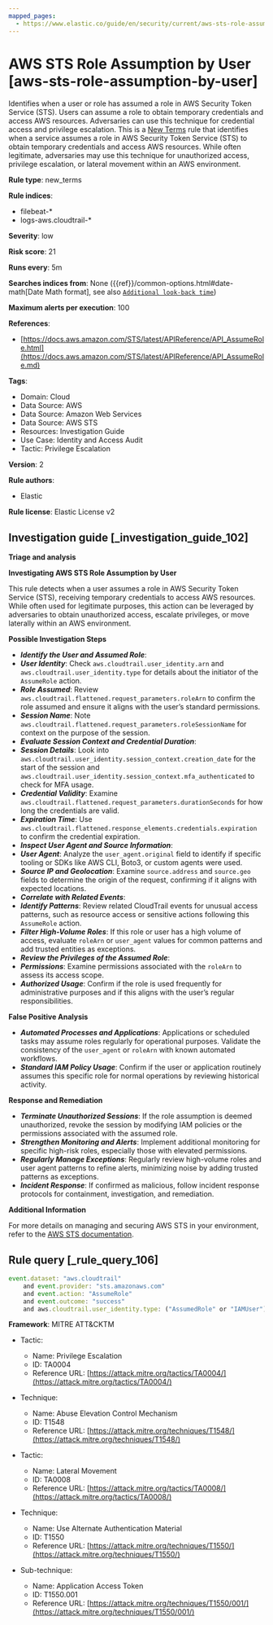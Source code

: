 ```yaml
---
mapped_pages:
  - https://www.elastic.co/guide/en/security/current/aws-sts-role-assumption-by-user.html
---
```


# AWS STS Role Assumption by User [aws-sts-role-assumption-by-user]

Identifies when a user or role has assumed a role in AWS Security Token Service (STS). Users can assume a role to obtain temporary credentials and access AWS resources. Adversaries can use this technique for credential access and privilege escalation. This is a [New Terms](docs-content://solutions/security/detect-and-alert/create-detection-rule.md#create-new-terms-rule) rule that identifies when a service assumes a role in AWS Security Token Service (STS) to obtain temporary credentials and access AWS resources. While often legitimate, adversaries may use this technique for unauthorized access, privilege escalation, or lateral movement within an AWS environment.

**Rule type**: new_terms

**Rule indices**:

* filebeat-*
* logs-aws.cloudtrail-*

**Severity**: low

**Risk score**: 21

**Runs every**: 5m

**Searches indices from**: None ({{ref}}/common-options.html#date-math[Date Math format], see also [`Additional look-back time`](docs-content://solutions/security/detect-and-alert/create-detection-rule.md#rule-schedule))

**Maximum alerts per execution**: 100

**References**:

* [https://docs.aws.amazon.com/STS/latest/APIReference/API_AssumeRole.html](https://docs.aws.amazon.com/STS/latest/APIReference/API_AssumeRole.md)

**Tags**:

* Domain: Cloud
* Data Source: AWS
* Data Source: Amazon Web Services
* Data Source: AWS STS
* Resources: Investigation Guide
* Use Case: Identity and Access Audit
* Tactic: Privilege Escalation

**Version**: 2

**Rule authors**:

* Elastic

**Rule license**: Elastic License v2

## Investigation guide [_investigation_guide_102]

**Triage and analysis**

**Investigating AWS STS Role Assumption by User**

This rule detects when a user assumes a role in AWS Security Token Service (STS), receiving temporary credentials to access AWS resources. While often used for legitimate purposes, this action can be leveraged by adversaries to obtain unauthorized access, escalate privileges, or move laterally within an AWS environment.

**Possible Investigation Steps**

* ***Identify the User and Assumed Role***:
* ***User Identity***: Check `aws.cloudtrail.user_identity.arn` and `aws.cloudtrail.user_identity.type` for details about the initiator of the `AssumeRole` action.
* ***Role Assumed***: Review `aws.cloudtrail.flattened.request_parameters.roleArn` to confirm the role assumed and ensure it aligns with the user’s standard permissions.
* ***Session Name***: Note `aws.cloudtrail.flattened.request_parameters.roleSessionName` for context on the purpose of the session.
* ***Evaluate Session Context and Credential Duration***:
* ***Session Details***: Look into `aws.cloudtrail.user_identity.session_context.creation_date` for the start of the session and `aws.cloudtrail.user_identity.session_context.mfa_authenticated` to check for MFA usage.
* ***Credential Validity***: Examine `aws.cloudtrail.flattened.request_parameters.durationSeconds` for how long the credentials are valid.
* ***Expiration Time***: Use `aws.cloudtrail.flattened.response_elements.credentials.expiration` to confirm the credential expiration.
* ***Inspect User Agent and Source Information***:
* ***User Agent***: Analyze the `user_agent.original` field to identify if specific tooling or SDKs like AWS CLI, Boto3, or custom agents were used.
* ***Source IP and Geolocation***: Examine `source.address` and `source.geo` fields to determine the origin of the request, confirming if it aligns with expected locations.
* ***Correlate with Related Events***:
* ***Identify Patterns***: Review related CloudTrail events for unusual access patterns, such as resource access or sensitive actions following this `AssumeRole` action.
* ***Filter High-Volume Roles***: If this role or user has a high volume of access, evaluate `roleArn` or `user_agent` values for common patterns and add trusted entities as exceptions.
* ***Review the Privileges of the Assumed Role***:
* ***Permissions***: Examine permissions associated with the `roleArn` to assess its access scope.
* ***Authorized Usage***: Confirm if the role is used frequently for administrative purposes and if this aligns with the user’s regular responsibilities.

**False Positive Analysis**

* ***Automated Processes and Applications***: Applications or scheduled tasks may assume roles regularly for operational purposes. Validate the consistency of the `user_agent` or `roleArn` with known automated workflows.
* ***Standard IAM Policy Usage***: Confirm if the user or application routinely assumes this specific role for normal operations by reviewing historical activity.

**Response and Remediation**

* ***Terminate Unauthorized Sessions***: If the role assumption is deemed unauthorized, revoke the session by modifying IAM policies or the permissions associated with the assumed role.
* ***Strengthen Monitoring and Alerts***: Implement additional monitoring for specific high-risk roles, especially those with elevated permissions.
* ***Regularly Manage Exceptions***: Regularly review high-volume roles and user agent patterns to refine alerts, minimizing noise by adding trusted patterns as exceptions.
* ***Incident Response***: If confirmed as malicious, follow incident response protocols for containment, investigation, and remediation.

**Additional Information**

For more details on managing and securing AWS STS in your environment, refer to the [AWS STS documentation](https://docs.aws.amazon.com/STS/latest/APIReference/API_AssumeRole.md).


## Rule query [_rule_query_106]

```js
event.dataset: "aws.cloudtrail"
    and event.provider: "sts.amazonaws.com"
    and event.action: "AssumeRole"
    and event.outcome: "success"
    and aws.cloudtrail.user_identity.type: ("AssumedRole" or "IAMUser")
```

**Framework**: MITRE ATT&CKTM

* Tactic:

    * Name: Privilege Escalation
    * ID: TA0004
    * Reference URL: [https://attack.mitre.org/tactics/TA0004/](https://attack.mitre.org/tactics/TA0004/)

* Technique:

    * Name: Abuse Elevation Control Mechanism
    * ID: T1548
    * Reference URL: [https://attack.mitre.org/techniques/T1548/](https://attack.mitre.org/techniques/T1548/)

* Tactic:

    * Name: Lateral Movement
    * ID: TA0008
    * Reference URL: [https://attack.mitre.org/tactics/TA0008/](https://attack.mitre.org/tactics/TA0008/)

* Technique:

    * Name: Use Alternate Authentication Material
    * ID: T1550
    * Reference URL: [https://attack.mitre.org/techniques/T1550/](https://attack.mitre.org/techniques/T1550/)

* Sub-technique:

    * Name: Application Access Token
    * ID: T1550.001
    * Reference URL: [https://attack.mitre.org/techniques/T1550/001/](https://attack.mitre.org/techniques/T1550/001/)



